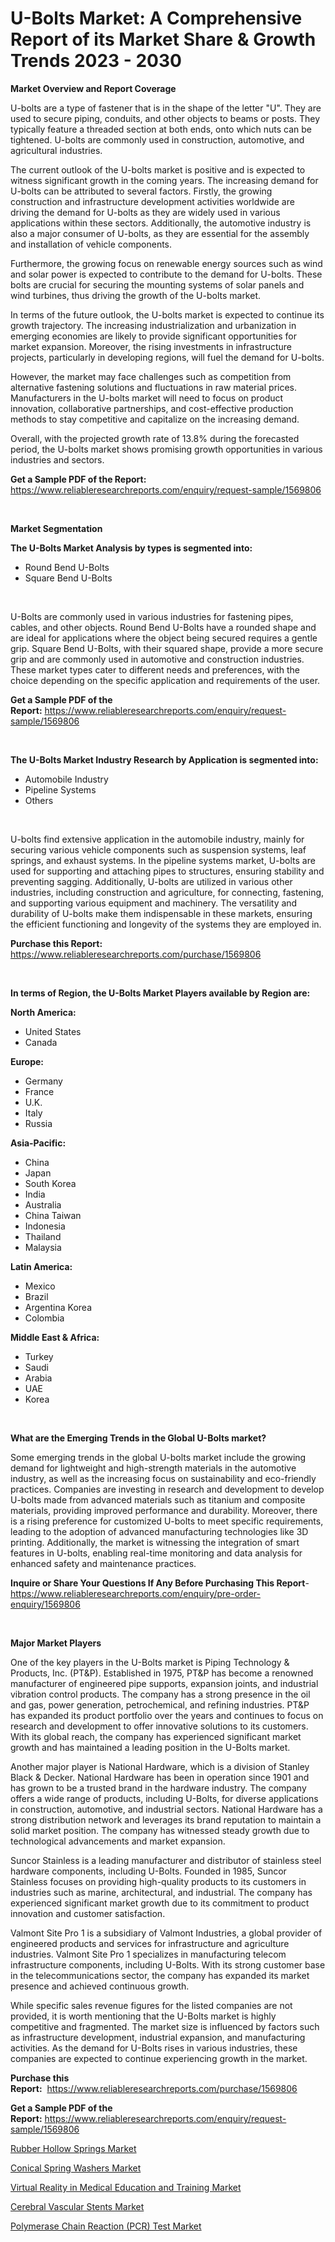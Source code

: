 <p><h1>U-Bolts Market: A Comprehensive Report of its Market Share & Growth Trends 2023 - 2030</h1></p><p><strong>Market Overview and Report Coverage</strong></p>
<p><p>U-bolts are a type of fastener that is in the shape of the letter "U". They are used to secure piping, conduits, and other objects to beams or posts. They typically feature a threaded section at both ends, onto which nuts can be tightened. U-bolts are commonly used in construction, automotive, and agricultural industries.</p><p>The current outlook of the U-bolts market is positive and is expected to witness significant growth in the coming years. The increasing demand for U-bolts can be attributed to several factors. Firstly, the growing construction and infrastructure development activities worldwide are driving the demand for U-bolts as they are widely used in various applications within these sectors. Additionally, the automotive industry is also a major consumer of U-bolts, as they are essential for the assembly and installation of vehicle components.</p><p>Furthermore, the growing focus on renewable energy sources such as wind and solar power is expected to contribute to the demand for U-bolts. These bolts are crucial for securing the mounting systems of solar panels and wind turbines, thus driving the growth of the U-bolts market.</p><p>In terms of the future outlook, the U-bolts market is expected to continue its growth trajectory. The increasing industrialization and urbanization in emerging economies are likely to provide significant opportunities for market expansion. Moreover, the rising investments in infrastructure projects, particularly in developing regions, will fuel the demand for U-bolts.</p><p>However, the market may face challenges such as competition from alternative fastening solutions and fluctuations in raw material prices. Manufacturers in the U-bolts market will need to focus on product innovation, collaborative partnerships, and cost-effective production methods to stay competitive and capitalize on the increasing demand.</p><p>Overall, with the projected growth rate of 13.8% during the forecasted period, the U-bolts market shows promising growth opportunities in various industries and sectors.</p></p>
<p><strong>Get a Sample PDF of the Report:</strong> <a href="https://www.reliableresearchreports.com/enquiry/request-sample/1569806">https://www.reliableresearchreports.com/enquiry/request-sample/1569806</a></p>
<p>&nbsp;</p>
<p><strong>Market Segmentation</strong></p>
<p><strong>The U-Bolts Market Analysis by types is segmented into:</strong></p>
<p><ul><li>Round Bend U-Bolts</li><li>Square Bend U-Bolts</li></ul></p>
<p>&nbsp;</p>
<p><p>U-Bolts are commonly used in various industries for fastening pipes, cables, and other objects. Round Bend U-Bolts have a rounded shape and are ideal for applications where the object being secured requires a gentle grip. Square Bend U-Bolts, with their squared shape, provide a more secure grip and are commonly used in automotive and construction industries. These market types cater to different needs and preferences, with the choice depending on the specific application and requirements of the user.</p></p>
<p><strong>Get a Sample PDF of the Report:</strong>&nbsp;<a href="https://www.reliableresearchreports.com/enquiry/request-sample/1569806">https://www.reliableresearchreports.com/enquiry/request-sample/1569806</a></p>
<p>&nbsp;</p>
<p><strong>The U-Bolts Market Industry Research by Application is segmented into:</strong></p>
<p><ul><li>Automobile Industry</li><li>Pipeline Systems</li><li>Others</li></ul></p>
<p>&nbsp;</p>
<p><p>U-bolts find extensive application in the automobile industry, mainly for securing various vehicle components such as suspension systems, leaf springs, and exhaust systems. In the pipeline systems market, U-bolts are used for supporting and attaching pipes to structures, ensuring stability and preventing sagging. Additionally, U-bolts are utilized in various other industries, including construction and agriculture, for connecting, fastening, and supporting various equipment and machinery. The versatility and durability of U-bolts make them indispensable in these markets, ensuring the efficient functioning and longevity of the systems they are employed in.</p></p>
<p><strong>Purchase this Report:</strong>&nbsp; <a href="https://www.reliableresearchreports.com/purchase/1569806">https://www.reliableresearchreports.com/purchase/1569806</a></p>
<p>&nbsp;</p>
<p><strong>In terms of Region, the U-Bolts Market Players available by Region are:</strong></p>
<p>
    <p> <strong> North America: </strong>
        <ul>
            <li>United States</li>
            <li>Canada</li>
        </ul>
        </p> 
    <p> <strong> Europe: </strong>
        <ul>
            <li>Germany</li>
            <li>France</li>
            <li>U.K.</li>
            <li>Italy</li>
            <li>Russia</li>
        </ul>
        </p> 
    <p> <strong> Asia-Pacific: </strong>
        <ul>
            <li>China</li>
            <li>Japan</li>
            <li>South Korea</li>
            <li>India</li>
            <li>Australia</li>
            <li>China Taiwan</li>
            <li>Indonesia</li>
            <li>Thailand</li>
            <li>Malaysia</li>
        </ul>
        </p> 
    <p> <strong> Latin America: </strong>
        <ul>
            <li>Mexico</li>
            <li>Brazil</li>
            <li>Argentina Korea</li>
            <li>Colombia</li>
        </ul>
        </p> 
    <p> <strong> Middle East & Africa: </strong>
        <ul>
            <li>Turkey</li>
            <li>Saudi</li>
            <li>Arabia</li>
            <li>UAE</li>
            <li>Korea</li>
        </ul>
    </p>
    </p>
<p>&nbsp;</p>
<p><strong>What are the Emerging Trends in the Global U-Bolts market?</strong></p>
<p><p>Some emerging trends in the global U-bolts market include the growing demand for lightweight and high-strength materials in the automotive industry, as well as the increasing focus on sustainability and eco-friendly practices. Companies are investing in research and development to develop U-bolts made from advanced materials such as titanium and composite materials, providing improved performance and durability. Moreover, there is a rising preference for customized U-bolts to meet specific requirements, leading to the adoption of advanced manufacturing technologies like 3D printing. Additionally, the market is witnessing the integration of smart features in U-bolts, enabling real-time monitoring and data analysis for enhanced safety and maintenance practices.</p></p>
<p><strong>Inquire or Share Your Questions If Any Before Purchasing This Report</strong>- <a href="https://www.reliableresearchreports.com/enquiry/pre-order-enquiry/1569806">https://www.reliableresearchreports.com/enquiry/pre-order-enquiry/1569806</a></p>
<p>&nbsp;</p>
<p><strong>Major Market Players</strong></p>
<p><p>One of the key players in the U-Bolts market is Piping Technology & Products, Inc. (PT&P). Established in 1975, PT&P has become a renowned manufacturer of engineered pipe supports, expansion joints, and industrial vibration control products. The company has a strong presence in the oil and gas, power generation, petrochemical, and refining industries. PT&P has expanded its product portfolio over the years and continues to focus on research and development to offer innovative solutions to its customers. With its global reach, the company has experienced significant market growth and has maintained a leading position in the U-Bolts market.</p><p>Another major player is National Hardware, which is a division of Stanley Black & Decker. National Hardware has been in operation since 1901 and has grown to be a trusted brand in the hardware industry. The company offers a wide range of products, including U-Bolts, for diverse applications in construction, automotive, and industrial sectors. National Hardware has a strong distribution network and leverages its brand reputation to maintain a solid market position. The company has witnessed steady growth due to technological advancements and market expansion.</p><p>Suncor Stainless is a leading manufacturer and distributor of stainless steel hardware components, including U-Bolts. Founded in 1985, Suncor Stainless focuses on providing high-quality products to its customers in industries such as marine, architectural, and industrial. The company has experienced significant market growth due to its commitment to product innovation and customer satisfaction.</p><p>Valmont Site Pro 1 is a subsidiary of Valmont Industries, a global provider of engineered products and services for infrastructure and agriculture industries. Valmont Site Pro 1 specializes in manufacturing telecom infrastructure components, including U-Bolts. With its strong customer base in the telecommunications sector, the company has expanded its market presence and achieved continuous growth.</p><p>While specific sales revenue figures for the listed companies are not provided, it is worth mentioning that the U-Bolts market is highly competitive and fragmented. The market size is influenced by factors such as infrastructure development, industrial expansion, and manufacturing activities. As the demand for U-Bolts rises in various industries, these companies are expected to continue experiencing growth in the market.</p></p>
<p><strong>Purchase this Report:</strong>&nbsp;&nbsp;<a href="https://www.reliableresearchreports.com/purchase/1569806">https://www.reliableresearchreports.com/purchase/1569806</a></p>
<p></p>
<p><strong>Get a Sample PDF of the Report:</strong>&nbsp;<a href="https://www.reliableresearchreports.com/enquiry/request-sample/1569806">https://www.reliableresearchreports.com/enquiry/request-sample/1569806</a></p>
<p><p><a href="https://github.com/amae102299/Market-Research-Report-List-1/blob/main/rubber-hollow-springs-market.md">Rubber Hollow Springs Market</a></p><p><a href="https://github.com/sndrkn/Market-Research-Report-List-1/blob/main/conical-spring-washers-market.md">Conical Spring Washers Market</a></p><p><a href="https://medium.com/@wadeodinnn745/virtual-reality-in-medical-education-and-training-market-competitive-analysis-market-trends-and-e7894f6e5320">Virtual Reality in Medical Education and Training Market</a></p><p><a href="https://www.linkedin.com/pulse/cerebral-vascular-stents-market-size-share-global-analysis-6mltf/">Cerebral Vascular Stents Market</a></p><p><a href="https://medium.com/@ziansann43365/polymerase-chain-reaction-pcr-test-market-report-reveals-the-latest-trends-and-growth-6a7e68f1c51f">Polymerase Chain Reaction (PCR) Test Market</a></p></p>